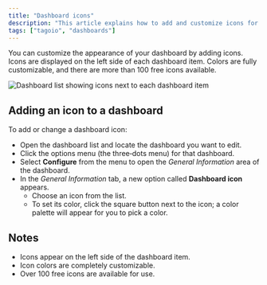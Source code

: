 ```yaml
---
title: "Dashboard icons"
description: "This article explains how to add and customize icons for dashboards in TagoIO, where icons appear, and how to access the dashboard Configure option to change them."
tags: ["tagoio", "dashboards"]
---
```

You can customize the appearance of your dashboard by adding icons. Icons are displayed on the left side of each dashboard item. Colors are fully customizable, and there are more than 100 free icons available.

![Dashboard list showing icons next to each dashboard item](/docs_imagem/tagoio/dashboard-icons-2.png)

## Adding an icon to a dashboard

To add or change a dashboard icon:

- Open the dashboard list and locate the dashboard you want to edit.
- Click the options menu (the three‑dots menu) for that dashboard.
- Select **Configure** from the menu to open the *General Information* area of the dashboard.
- In the *General Information* tab, a new option called **Dashboard icon** appears.  
  - Choose an icon from the list.  
  - To set its color, click the square button next to the icon; a color palette will appear for you to pick a color.


## Notes

- Icons appear on the left side of the dashboard item.
- Icon colors are completely customizable.
- Over 100 free icons are available for use.